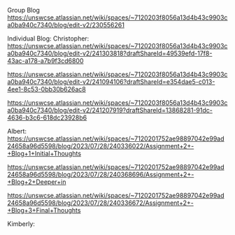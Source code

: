 Group Blog
https://unswcse.atlassian.net/wiki/spaces/~7120203f8056a13d4b43c9903ca0ba940c7340/blog/edit-v2/230556261

Individual Blog:
Christopher:
https://unswcse.atlassian.net/wiki/spaces/~7120203f8056a13d4b43c9903ca0ba940c7340/blog/edit-v2/241303818?draftShareId=49539efd-17f8-43ac-a178-a7b9f3cd6800

https://unswcse.atlassian.net/wiki/spaces/~7120203f8056a13d4b43c9903ca0ba940c7340/blog/edit-v2/241094106?draftShareId=e354dae5-c013-4ee1-8c53-0bb30b626ac8

https://unswcse.atlassian.net/wiki/spaces/~7120203f8056a13d4b43c9903ca0ba940c7340/blog/edit-v2/241207919?draftShareId=13868281-91dc-4636-b3c6-618dc23928b6

Albert:
https://unswcse.atlassian.net/wiki/spaces/~7120201752ae98897042e99ad24658a96d5598/blog/2023/07/28/240336022/Assignment+2+-+Blog+1+Initial+Thoughts

https://unswcse.atlassian.net/wiki/spaces/~7120201752ae98897042e99ad24658a96d5598/blog/2023/07/28/240368696/Assignment+2+-+Blog+2+Deeper+in

https://unswcse.atlassian.net/wiki/spaces/~7120201752ae98897042e99ad24658a96d5598/blog/2023/07/28/240336672/Assignment+2+-+Blog+3+Final+Thoughts


Kimberly: